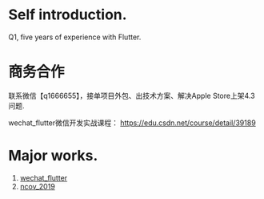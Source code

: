 # Self introduction.
Q1, five years of experience with Flutter.

# 商务合作
联系微信【q1666655】，接单项目外包、出技术方案、解决Apple Store上架4.3问题.

wechat_flutter微信开发实战课程：
https://edu.csdn.net/course/detail/39189

# Major works.
1. [wechat_flutter](https://github.com/fluttercandies/wechat_flutter)
2. [ncov_2019](https://github.com/fluttercandies/ncov_2019)
